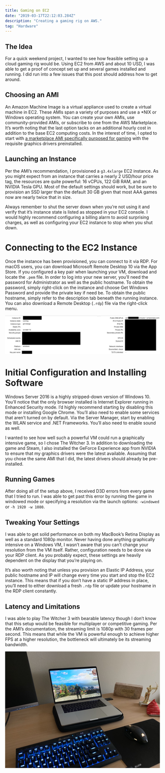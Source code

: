 ```yaml
---
title: Gaming on EC2
date: "2019-03-17T22:12:03.284Z"
description: "Creating a gaming rig on AWS."
tag: "Hardware"
---
```


## The Idea

For a quick weekend project, I wanted to see how feasible setting up a cloud gaming rig would be. Using EC2 from AWS and about 10 USD, I was able to get a proof of concept set up and several games installed and running. I did run into a few issues that this post should address how to get around.

## Choosing an AMI

An Amazon Machine Image is a virtual appliance used to create a virtual machine in EC2. These AMIs span a variety of purposes and use a *NIX or Windows operating system. You can create your own AMIs, use community-provided AMIs, or subscribe to one from the AWS Marketplace. It’s worth noting that the last option tacks on an additional hourly cost in addition to the base EC2 computing costs. In the interest of time, I opted to start with [a marketplace AMI specifically purposed for gaming](https://aws.amazon.com/marketplace/pp/Amazon-Web-Services-Microsoft-Windows-Server-2016-/B07612M5P7) with the requisite graphics drivers preinstalled.

## Launching an Instance

Per the AMI’s recommendation, I provisioned a `g3.4xlarge` EC2 instance. As you might expect from an instance that carries a nearly 2 USD/hour price tag, the resources are quite powerful: 16 vCPUs, 122 GiB RAM, and an NVIDIA Tesla GPU. Most of the default settings should work, but be sure to provision an SSD larger than the default 30 GB given that most AAA games now are nearly twice that in size.

Always remember to shut the server down when you’re not using it and verify that it’s instance state is listed as stopped in your EC2 console. I would highly recommend configuring a billing alarm to avoid surprising charges, as well as configuring your EC2 instance to stop when you shut down.

# Connecting to the EC2 Instance

Once the instance has been provisioned, you can connect to it via RDP. For macOS users, you can download Microsoft Remote Desktop 10 via the App Store. If you configured a key pair when launching your VM, download and locate the `.pem` file. In order to log into your new server, you’ll need the password for Administrator as well as the public hostname. To obtain the password, simply right-click on the instance and choose Get Windows Password and provide the private key if need be. To obtain the public hostname, simply refer to the description tab beneath the running instance. You can also download a Remote Desktop (`.rdp`) file via the right-click menu.

![EC2 instance](./ec2-gaming-instance.png)

# Initial Configuration and Installing Software

Windows Server 2016 is a highly stripped-down version of Windows 10. You’ll notice that the only browser installed is Internet Explorer running in Enhanced Security mode. I’d highly recommend starting by disabling this mode or installing Google Chrome. You’ll also need to enable some services that aren’t turned on by default. Via the Server Manager, start by enabling the WLAN service and .NET Frameworks. You’ll also need to enable sound as well.

I wanted to see how well such a powerful VM could run a graphically intensive game, so I chose The Witcher 3. In addition to downloading the game and Steam, I also installed the GeForce Experience app from NVIDIA to ensure that my graphics drivers were the latest available. Assuming that you chose the same AMI that I did, the latest drivers should already be pre-installed.

## Running Games

After doing all of the setup above, I received D3D errors from every game that I tried to run. I was able to get past this error by running the game in windowed mode or specifying a resolution via the launch options: `-windowed` or `-h 1920 -w 1080`.

## Tweaking Your Settings

I was able to get solid performance on both my MacBook’s Retina Display as well as a standard 1080p monitor. Never having done anything graphically intensive on a Windows VM, I wasn’t aware that you can’t change your resolution from the VM itself. Rather, configuration needs to be done via your RDP client. As you probably expect, these settings are heavily dependent on the display that you’re playing on.

It’s also worth noting that unless you provision an Elastic IP Address, your public hostname and IP will change every time you start and stop the EC2 instance. This means that if you don’t have a static IP address in place, you’ll need to either download a fresh `.rdp` file or update your hostname in the RDP client constantly.

## Latency and Limitations

I was able to play The Witcher 3 with bearable latency though I don’t know that this setup would be feasible for multiplayer or competitive gaming. Per the AMI’s documentation, the streaming limit is 1080p with 30 frames per second. This means that while the VM is powerful enough to achieve higher FPS at a higher resolution, the bottleneck will ultimately be its streaming bandwidth.

![Laptop](./ec2-gaming-laptop.jpg)
